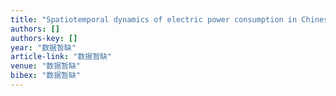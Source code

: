 ```yaml
---
title: "Spatiotemporal dynamics of electric power consumption in Chinese Mainland from 1995 to 2008 modeled using DMSP/OLS stable nighttime lights data"
authors: []
authors-key: []
year: "数据暂缺"
article-link: "数据暂缺"
venue: "数据暂缺"
bibex: "数据暂缺"
---
```

